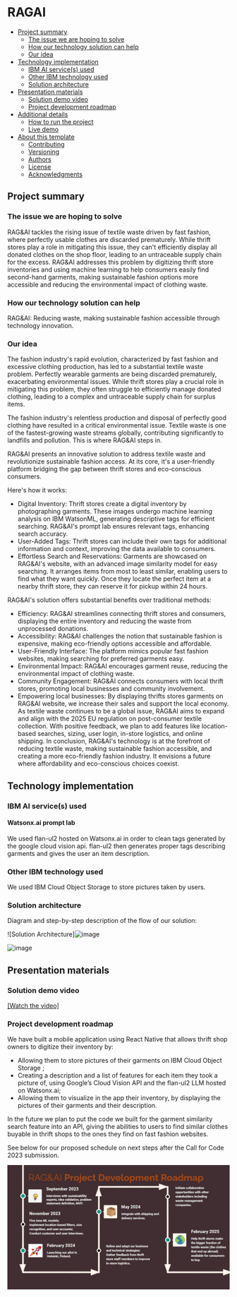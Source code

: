 # RAGAI

- [Project summary](#project-summary)
  - [The issue we are hoping to solve](#the-issue-we-are-hoping-to-solve)
  - [How our technology solution can help](#how-our-technology-solution-can-help)
  - [Our idea](#our-idea)
- [Technology implementation](#technology-implementation)
  - [IBM AI service(s) used](#ibm-ai-services-used)
  - [Other IBM technology used](#other-ibm-technology-used)
  - [Solution architecture](#solution-architecture)
- [Presentation materials](#presentation-materials)
  - [Solution demo video](#solution-demo-video)
  - [Project development roadmap](#project-development-roadmap)
- [Additional details](#additional-details)
  - [How to run the project](#how-to-run-the-project)
  - [Live demo](#live-demo)
- [About this template](#about-this-template)
  - [Contributing](#contributing)
  - [Versioning](#versioning)
  - [Authors](#authors)
  - [License](#license)
  - [Acknowledgments](#acknowledgments)

## Project summary

### The issue we are hoping to solve

RAG&AI tackles the rising issue of textile waste driven by fast fashion, where perfectly usable clothes are discarded prematurely. While thrift stores play a role in mitigating this issue, they can't efficiently display all donated clothes on the shop floor, leading to an untraceable supply chain for the excess. RAG&AI addresses this problem by digitizing thrift store inventories and using machine learning to help consumers easily find second-hand garments, making sustainable fashion options more accessible and reducing the environmental impact of clothing waste.

### How our technology solution can help

RAG&AI: Reducing waste, making sustainable fashion accessible through technology innovation.

### Our idea

The fashion industry's rapid evolution, characterized by fast fashion and excessive clothing production, has led to a substantial textile waste problem. Perfectly wearable garments are being discarded prematurely, exacerbating environmental issues. While thrift stores play a crucial role in mitigating this problem, they often struggle to efficiently manage donated clothing, leading to a complex and untraceable supply chain for surplus items.

The fashion industry's relentless production and disposal of perfectly good clothing have resulted in a critical environmental issue. Textile waste is one of the fastest-growing waste streams globally, contributing significantly to landfills and pollution. This is where RAG&AI steps in.

RAG&AI presents an innovative solution to address textile waste and revolutionize sustainable fashion access. At its core, it's a user-friendly platform bridging the gap between thrift stores and eco-conscious consumers.

Here's how it works:

* Digital Inventory: Thrift stores create a digital inventory by photographing garments. These images undergo machine learning analysis on IBM WatsonML, generating descriptive tags for efficient searching. RAG&AI's prompt lab ensures relevant tags, enhancing search accuracy.
* User-Added Tags: Thrift stores can include their own tags for additional information and context, improving the data available to consumers.
* Effortless Search and Reservations: Garments are showcased on RAG&AI's website, with an advanced image similarity model for easy searching. It arranges items from most to least similar, enabling users to find what they want quickly. Once they locate the perfect item at a nearby thrift store, they can reserve it for pickup within 24 hours.

RAG&AI's solution offers substantial benefits over traditional methods:

* Efficiency: RAG&AI streamlines connecting thrift stores and consumers, displaying the entire inventory and reducing the waste from unprocessed donations.
* Accessibility: RAG&AI challenges the notion that sustainable fashion is expensive, making eco-friendly options accessible and affordable.
* User-Friendly Interface: The platform mimics popular fast fashion websites, making searching for preferred garments easy.
* Environmental Impact: RAG&AI encourages garment reuse, reducing the environmental impact of clothing waste.
* Community Engagement: RAG&AI connects consumers with local thrift stores, promoting local businesses and community involvement.
* Empowering local businesses: By displaying thrifts stores garments on RAG&AI website, we increase their sales and support the local economy.
    As textile waste continues to be a global issue, RAG&AI aims to expand and align with the 2025 EU regulation on post-consumer textile collection. With positive feedback, we plan to add features like location-based searches, sizing, user login, in-store logistics, and online shipping.
    In conclusion, RAG&AI's technology is at the forefront of reducing textile waste, making sustainable fashion accessible, and creating a more eco-friendly fashion industry. It envisions a future where affordability and eco-conscious choices coexist.

## Technology implementation

### IBM AI service(s) used

#### Watsonx.ai prompt lab
We used flan-ul2 hosted on Watsonx.ai in order to clean tags generated by the google cloud vision api. flan-ul2 then generates proper tags describing garments and gives the user an item description.

### Other IBM technology used

We used IBM Cloud Object Storage to store pictures taken by users. 

### Solution architecture

Diagram and step-by-step description of the flow of our solution:

![Solution Architecture]![image](https://github.com/bwangsta/Ragai/assets/64659920/e00fd16e-985f-43b3-a5ed-afd078a40fbf)

![image](https://github.com/bwangsta/Ragai/assets/64659920/930d76a4-a215-461a-a8a7-caa5ac1ef9f2)

## Presentation materials

### Solution demo video

[[Watch the video]](https://youtu.be/n-bgmj0S6yM)

### Project development roadmap

We have built a mobile application using React Native that allows thrift shop owners to digitize their inventory by:

- Allowing them to store pictures of their garments on IBM Cloud Object Storage ;
- Creating a description and a list of features for each item they took a picture of, using Google’s Cloud Vision API and the flan-ul2 LLM hosted on Watsonx.ai;
- Allowing them to visualize in the app their inventory, by displaying the pictures of their garments and their description.

In the future we plan to put the code we built for the garment similarity search feature into an API, giving the abilities to users to find similar clothes buyable in thrift shops to the ones they find on fast fashion websites.

See below for our proposed schedule on next steps after the Call for Code 2023 submission.

![Roadmap](./images/roadmap_final.jpg)
